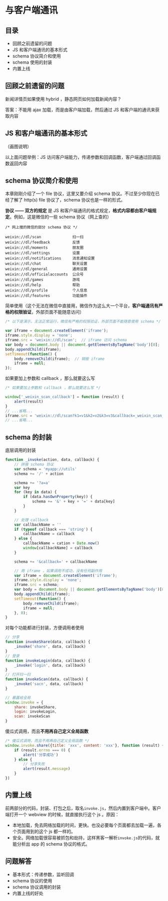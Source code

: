 # 与客户端通讯

## 目录

- 回顾之前遗留的问题
- JS 和客户端通讯的基本形式
- schema 协议简介和使用
- schema 使用的封装
- 内置上线

## 回顾之前遗留的问题

新闻详情页如果使用 hybrid ，静态网页如何加载新闻内容？

答案：不能用 ajax 加载，而是由客户端加载，然后通过 JS 和客户端的通讯来获取内容

## JS 和客户端通讯的基本形式

（画图说明）

以上面问题举例：JS 访问客户端能力，传递参数和回调函数，客户端通过回调函数返回内容

## schema 协议简介和使用

本章刚刚介绍了一个 file 协议，这里又要介绍 schema 协议。不过至少你现在已经了解了 http(s) file 协议了，schema 协议也是一样的形式。

**协议 —— 双方的规定** 是 JS 和客户端通讯的格式规定，**格式内容都由客户端规定**。例如，这是微信的一些 schema 协议（网上查的）

```
/* 网上搜的微信的部分 schema 协议 */

weixin://dl/scan              扫一扫
weixin://dl/feedback          反馈
weixin://dl/moments           朋友圈
weixin://dl/settings          设置
weixin://dl/notifications     消息通知设置
weixin://dl/chat              聊天设置
weixin://dl/general           通用设置
weixin://dl/officialaccounts  公众号
weixin://dl/games             游戏
weixin://dl/help              帮助
weixin://dl/profile           个人信息
weixin://dl/features          功能插件
```

简单使用（这个无法在微信中直接用，微信作为这么大一个平台，**客户端通讯有严格的权限验证**，外部页面不能随意访问）

```js
/* 以下是演示，无法正常运行，微信有严格的权限验证，外部页面不能随意使用 schema */

var iframe = document.createElement('iframe');
iframe.style.display = 'none';
iframe.src = 'weixin://dl/scan';  // iframe 访问 schema
var body = document.body || document.getElementsByTagName('body')[0];
body.appendChild(iframe);
setTimeout(function() {
    body.removeChild(iframe);  // 销毁 iframe
    iframe = null;
});
```

如果要加上参数和 callback ，那么就要这么写

```js
/* 如果要加上参数和 callback ，那么就要这么写 */

window['_weixin_scan_callback'] = function (result) {
    alert(result)
}
// ...省略...
iframe.src = 'weixin://dl/scan?k1=v1&k2=v2&k3=v3&callback=_weixin_scan_callback'
// ...省略...
```

## schema 的封装

底层调用的封装

```js
function _invoke(action, data, callback) {
    // 拼接 schema 协议
    var schema = 'myapp://utils'
    schema += '/' + action

    schema += '?a=a'
    var key
    for (key in data) {
        if (data.hasOwnProperty(key)) {
            schema += '&' + key + '=' + data[key]
        }
    }

    // 处理 callback
    var callbackName = ''
    if (typeof callback === 'string') {
        callbackName = callback
    } else {
        callbackName = cation + Date.now()
        window[callbackName] = callback
    }

    schema += '&callback=' + callbackName

    // 用 iframe ，如果调用不成功，没有任何副作用
    var iframe = document.createElement('iframe');
    iframe.style.display = 'none';
    iframe.src = schema;
    var body = document.body || document.getElementsByTagName('body')[0];
    body.appendChild(iframe);
    setTimeout(function() {
        body.removeChild(iframe);
        iframe = null;
    }, 0);
}
```

对每个功能都进行封装，方便调用者使用

```js
// 分享
function invokeShare(data, callback) {
    _invoke('share', data, callback)
}
// 登录
function invokeLogin(data, callback) {
    _invoke('login', data, callback)
}
// 打开扫一扫
function invokeScan(data, callback) {
    _invoke('sacn', data, callback)
}

// 暴露给全局
window.invoke = {
    share: invokeShare,
    login: invokeLogin,
    scan: invokeScan
}
```

傻瓜式调用，而且**不用再自己定义全局函数**

```js
/* 傻瓜式调用，而且不用再自己定义全局函数 */
window.invoke.share({title: 'xxx', content: 'xxx'}, function (result) {
    if (result.errno === 0) {
        alert('分享成功')
    } else {
        // 分享失败
        alert(result.message)
    }
})
```

## 内置上线

前两部分的代码，封装、打包之后，取名`invoke.js`，然后内置到客户端中。客户端打开一个 webview 的时候，就直接执行这个 js 。原因：

- 本地加载，免去网络加载的时间，更快。也没必要每个页面都去加载一遍，各个页面用到的这个 js 都一样的。
- 安全。网络加载很容易被抓包和劫持，这样黑客一解析`invoke.js`的代码，就能分析出 app 的 schema 协议的格式。

## 问题解答

- 基本形式：传递参数，监听回调
- schema 协议的使用
- schema 协议调用的封装
- 内置上线的好处
